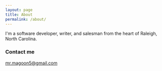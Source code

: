 ```yaml
---
layout: page
title: About
permalink: /about/
---
```


I'm a software developer, writer, and salesman from the heart of Raleigh, North Carolina.

### Contact me

[mr.magoon5@gmail.com](mailto:mr.magoon5@gmail.com)
